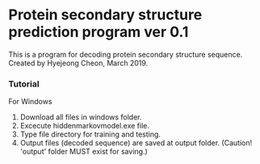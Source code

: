 # Protein secondary structure prediction program ver 0.1 

This is a program for decoding protein secondary structure sequence.
Created by Hyejeong Cheon, March 2019.

### Tutorial
For Windows
1. Download all files in windows folder. 
2. Excecute hiddenmarkovmodel.exe file. 
3. Type file directory for training and testing.
4. Output files (decoded sequence) are saved at output folder.
(Caution! 'output' folder MUST exist for saving.)
